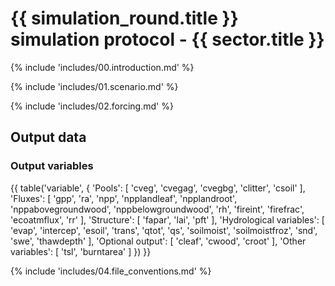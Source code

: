 # {{ simulation_round.title }} simulation protocol - {{ sector.title }}

{% include 'includes/00.introduction.md' %}

{% include 'includes/01.scenario.md' %}

{% include 'includes/02.forcing.md' %}

Output data
-----------

### Output variables

{{ table('variable', {
    'Pools': [
        'cveg',
        'cvegag',
        'cvegbg',
        'clitter',
        'csoil'
    ],
    'Fluxes': [
        'gpp',
        'ra',
        'npp',
        'npplandleaf',
        'npplandroot',
        'nppabovegroundwood',
        'nppbelowgroundwood',
        'rh',
        'fireint',
        'firefrac',
        'ecoatmflux',
        'rr'
    ],
    'Structure': [
        'fapar',
        'lai',
        'pft'
    ],
    'Hydrological variables': [
        'evap',
        'intercep',
        'esoil',
        'trans',
        'qtot',
        'qs',
        'soilmoist',
        'soilmoistfroz',
        'snd',
        'swe',
        'thawdepth'
    ],
    'Optional output': [
        'cleaf',
        'cwood',
        'croot'
    ],
    'Other variables': [
        'tsl',
        'burntarea'
    ]
}) }}

{% include 'includes/04.file_conventions.md' %}